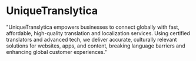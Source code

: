 # UniqueTranslytica
"UniqueTranslytica empowers businesses to connect globally with fast, affordable, high-quality translation and localization services. Using certified translators and advanced tech, we deliver accurate, culturally relevant solutions for websites, apps, and content, breaking language barriers and enhancing global customer experiences."
